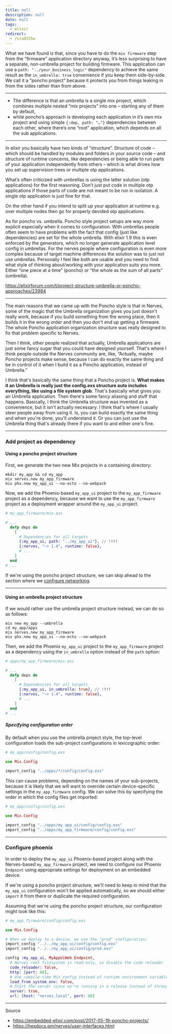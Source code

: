 ```yaml
---
title: null
description: null
date: null
tags:
  - elixir
redirect:
  - /s/adY25w
---
```


What we have found is that, since you have to do the `mix firmware` step from the “firmware” application directory anyway, it’s less surprising to have a separate, non-umbrella project for building firmware. This application can use a `path: "../your_business_logic"` dependency to achieve the same result as the `in_umbrella: true` convenience if you keep them side-by-side. We call it a “poncho project” because it protects you from things leaking in from the sides rather than from above.

---

- The difference is that an umbrella is a single mix project, which combines multiple nested “mix projects” into one – starting any of them by default,
- while poncho’s approach is developing each application in it’s own mix project and using simple `{:dep, path: "…"}` dependencies between each other, where there’s one “root” application, which depends on all the sub applications.

---

In elixir you basically have two kinds of “structure”. Structure of code – which should be handled by modules and folders in your source code – and structure of runtime concerns, like dependencies or being able to run parts of your application independently from others – which is what drives how you set up supervision trees or multiple otp applications.

What’s often criticized with umbrellas is using the latter solution (otp applications) for the first reasoning. Don’t just put code in multiple otp applications if those parts of code are not meant to be run in isolation. A single otp application is just fine for that.

On the other hand if you intend to split up your application at runtime e.g. over multiple nodes then go for properly devided otp applications.

As for poncho vs. umbrella. Poncho style project setups are way more explicit especially when it comes to configuration. With umbrellas people often seem to have problems with the fact that config (just like dependencies) are set for the whole umbrella. With elixir 1.9 this is even enforced by the generators, which no longer generate application level config in umbrellas. For the nerves people where configuration is even more complex because of target machine differences the solution was to just not use umbrellas. Personally I feel like both are usable and you need to find what style of thinking about/working with your application suits you more. Either “one piece at a time” (poncho) or “the whole as the sum of all parts” (umbrella).

https://elixirforum.com/t/project-structure-umbrella-or-poncho-approaches/23984

---

The main reasons that we came up with the Poncho style is that in Nerves, some of the magic that the Umbrella organization gives you just doesn't really work, because if you build something from the wrong place, then it builds it in the wrong order and then you don't end up getting a firmware. The whole Poncho application organization structure was really designed to fix that problem specific to Nerves.

Then I think, other people realized that actually, Umbrella applications are just some fancy sugar that you could have designed yourself. That's where I think people outside the Nerves community are, like, “Actually, maybe Poncho projects make sense, because I can do exactly the same thing and be in control of it when I build it as a Poncho application, instead of Umbrella.”

I think that's basically the same thing that a Poncho project is. **What makes it an Umbrella is really just the config.exs structure auto includes everything, like using a file system glob**. That's basically what gives you an Umbrella application. Then there's some fancy aliasing and stuff that happens. Basically, I think the Umbrella structure was invented as a convenience, but it isn't actually necessary. I think that's where I usually steer people away from using it. Is, you can build exactly the same thing and when you're done, you'll understand it. Or you can just use the Umbrella thing that's already there if you want to and either one's fine.

---

### Add project as dependency

#### Using a poncho project structure

First, we generate the two new Mix projects in a containing directory:

```shell
mkdir my_app && cd my_app
mix nerves.new my_app_firmware
mix phx.new my_app_ui --no-ecto --no-webpack
```

Now, we add the Phoenix-based `my_app_ui` project to the `my_app_firmware` project as a dependency, because we want to use the `my_app_firmware` project as a deployment wrapper around the `my_app_ui` project.

```elixir
# my_app_firmware/mix.exs

# ...
  defp deps do
    [
      # Dependencies for all targets
      {:my_app_ui, path: "../my_app_ui"}, // !!!!
      {:nerves, "~> 1.4", runtime: false},
      # ...
    ]
  end
# ...
```

If we're using the poncho project structure, we can skip ahead to the section where we [configure networking](https://hexdocs.pm/nerves/user-interfaces.html#configure-networking).

---

#### Using an umbrella project structure

If we would rather use the umbrella project structure instead, we can do so as follows:

```shell
mix new my_app --umbrella
cd my_app/apps
mix nerves.new my_app_firmware
mix phx.new my_app_ui --no-ecto --no-webpack
```

Then, we add the Phoenix `my_app_ui` project to the `my_app_firmware` project as a dependency using the `in_umbrella` option instead of the `path` option:

```elixir
# apps/my_app_firmware/mix.exs

# ...
  defp deps do
    [
      # Dependencies for all targets
      {:my_app_ui, in_umbrella: true}, // !!!!
      {:nerves, "~> 1.4", runtime: false},
      # ...
    ]
  end
# ...
```

##### Specifying configuration order

By default when you use the umbrella project style, the top-level configuration loads the sub-project configurations in lexicographic order:

```elixir
# my_app/config/config.exs

use Mix.Config

import_config "../apps/*/config/config.exs"
```

This can cause problems, depending on the names of your sub-projects, because it is likely that we will want to override certain device-specific settings in the `my_app_firmware` config. We can solve this by specifying the order in which the config files get imported:

```elixir
# my_app/config/config.exs

use Mix.Config

import_config "../apps/my_app_ui/config/config.exs"
import_config "../apps/my_app_firmware/config/config.exs"
```

---

### Configure phoenix

In order to deploy the `my_app_ui` Phoenix-based project along with the Nerves-based `my_app_firmware` project, we need to configure our Phoenix `Endpoint` using appropriate settings for deployment on an embedded device.

If we're using a poncho project structure, we'll need to keep in mind that the `my_app_ui` configuration won't be applied automatically, so we should either `import` it from there or duplicate the required configuration.

Assuming that we're using the poncho project structure, our configuration might look like this:

```elixir
# my_app_firmware/config/config.exs

use Mix.Config

# When we deploy to a device, we use the "prod" configuration:
import_config "../../my_app_ui/config/config.exs"
import_config "../../my_app_ui/config/prod.exs"

config :my_app_ui, MyAppUiWeb.Endpoint,
  # Nerves root filesystem is read-only, so disable the code reloader
  code_reloader: false,
  http: [port: 80],
  # Use compile-time Mix config instead of runtime environment variables
  load_from_system_env: false,
  # Start the server since we're running in a release instead of through `mix`
  server: true,
  url: [host: "nerves.local", port: 80]
```

---

Source

- https://embedded-elixir.com/post/2017-05-19-poncho-projects/
- https://hexdocs.pm/nerves/user-interfaces.html
